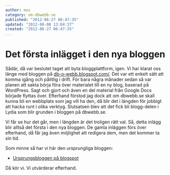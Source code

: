 ```yaml
---
author: mos
category: om-dbwebb-se
published: "2012-06-27 06:47:35"
updated: "2012-08-08 13:04:37"
created: "2012-06-27 06:47:35"
...
```

Det första inlägget i den nya bloggen 
==================================

Sådär, då var beslutet taget att byta bloggplattform, igen. Vi har klarat oss länge med bloggen på [db-o-webb.blogspot.com/](http://db-o-webb.blogspot.com/). Det var ett enkelt sätt att komma igång och pålitlig i drift. För bara några månader sedan så var planen att sakta börja föra över materialet till en ny blog, baserad på WordPress. Sagt och gjort och även en del material från Google Docs började flyttas över. Efterhand förstod jag dock att om dbwebb.se skall kunna bli en webbplats som jag vill ha den, då blir det i längden för jobbigt att hacka runt i olika verktyg. Slutsatsen blev att det fick bli blogg-delen i Lydia som blir grunden i bloggen på dbwebb.se.

Vi får se hur det går, men i längden är det troligen rätt val. Så, detta inlägg blir alltså det första i den nya bloggen. De gamla inläggen förs över efterhand, då får jag även möjlighet att redigera dem, men det kommer ta sin tid.

Som minne så har vi här den ursprungliga bloggen:

* [Ursprungsbloggen på blogspot](http://db-o-webb.blogspot.com/)
  
Då kör vi. Vi utvärderar efterhand.
